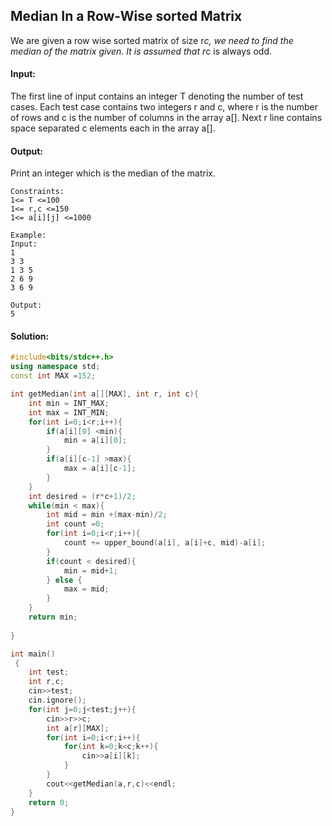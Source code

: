##  Median In a Row-Wise sorted Matrix 
We are given a row wise sorted matrix of size r*c, we need to find the median of the matrix given. It is assumed that r*c is always odd.

#### Input:
The first line of input contains an integer T denoting the number of test cases. Each test case contains two integers r and c, where r is the number of rows and c is the number of columns in the array a[]. Next r line contains space separated c elements each in the array a[].​

#### Output:
Print an integer which is the median of the matrix.
```
Constraints:
1<= T <=100
1<= r,c <=150
1<= a[i][j] <=1000

Example:
Input:
1
3 3
1 3 5
2 6 9
3 6 9

Output:
5
```
#### Solution:
```c++
#include<bits/stdc++.h>
using namespace std;
const int MAX =152;

int getMedian(int a[][MAX], int r, int c){
    int min = INT_MAX;
    int max = INT_MIN;
    for(int i=0;i<r;i++){
        if(a[i][0] <min){
            min = a[i][0];
        }
        if(a[i][c-1] >max){
            max = a[i][c-1];
        }
    }
    int desired = (r*c+1)/2;
    while(min < max){
        int mid = min +(max-min)/2;
        int count =0;
        for(int i=0;i<r;i++){
            count += upper_bound(a[i], a[i]+c, mid)-a[i];
        }
        if(count < desired){
            min = mid+1;
        } else {
            max = mid;
        }
    }
    return min;
    
}

int main()
 {
	int test;
	int r,c;
	cin>>test;
	cin.ignore();
	for(int j=0;j<test;j++){
	    cin>>r>>c;
	    int a[r][MAX];
	    for(int i=0;i<r;i++){
	        for(int k=0;k<c;k++){
	            cin>>a[i][k];
	        }
	    }
	    cout<<getMedian(a,r,c)<<endl;
	}
	return 0;
}
```
